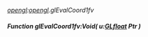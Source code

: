 _[opengl](../../modules/opengl/opengl-module.md):[opengl](../../modules/opengl/opengl-module.md).glEvalCoord1fv_
##### Function glEvalCoord1fv:Void( u:[GLfloat](../../modules/opengl/opengl-glfloat.md) Ptr )
